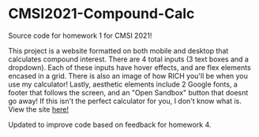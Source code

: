 # CMSI2021-Compound-Calc
Source code for homework 1 for CMSI 2021!

This project is a website formatted on both mobile and desktop that calculates compound interest.
There are 4 total inputs (3 text boxes and a dropdown). Each of these inputs have hover effects, and are flex elements encased in a grid. There is also an image of how RICH you'll be when you use my calculator! Lastly, aesthetic elements include 2 Google fonts, a footer that follows the screen, and an "Open Sandbox" button that doesnt go away! If this isn't the perfect calculator for you, I don't know what is.
View the site [here!](https://52d5zz.csb.app/)

Updated to improve code based on feedback for homework 4.